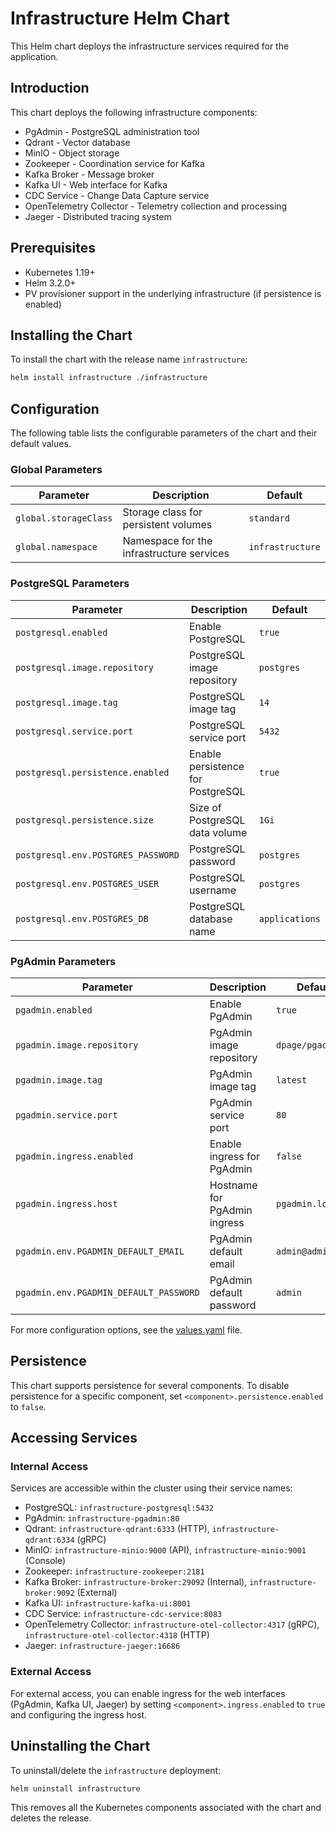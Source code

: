 # Infrastructure Helm Chart

This Helm chart deploys the infrastructure services required for the application.

## Introduction

This chart deploys the following infrastructure components:

- PgAdmin - PostgreSQL administration tool
- Qdrant - Vector database
- MinIO - Object storage
- Zookeeper - Coordination service for Kafka
- Kafka Broker - Message broker
- Kafka UI - Web interface for Kafka
- CDC Service - Change Data Capture service
- OpenTelemetry Collector - Telemetry collection and processing
- Jaeger - Distributed tracing system

## Prerequisites

- Kubernetes 1.19+
- Helm 3.2.0+
- PV provisioner support in the underlying infrastructure (if persistence is enabled)

## Installing the Chart

To install the chart with the release name `infrastructure`:

```bash
helm install infrastructure ./infrastructure
```

## Configuration

The following table lists the configurable parameters of the chart and their default values.

### Global Parameters

| Parameter | Description | Default |
|-----------|-------------|---------|
| `global.storageClass` | Storage class for persistent volumes | `standard` |
| `global.namespace` | Namespace for the infrastructure services | `infrastructure` |

### PostgreSQL Parameters

| Parameter | Description | Default |
|-----------|-------------|---------|
| `postgresql.enabled` | Enable PostgreSQL | `true` |
| `postgresql.image.repository` | PostgreSQL image repository | `postgres` |
| `postgresql.image.tag` | PostgreSQL image tag | `14` |
| `postgresql.service.port` | PostgreSQL service port | `5432` |
| `postgresql.persistence.enabled` | Enable persistence for PostgreSQL | `true` |
| `postgresql.persistence.size` | Size of PostgreSQL data volume | `1Gi` |
| `postgresql.env.POSTGRES_PASSWORD` | PostgreSQL password | `postgres` |
| `postgresql.env.POSTGRES_USER` | PostgreSQL username | `postgres` |
| `postgresql.env.POSTGRES_DB` | PostgreSQL database name | `applications` |

### PgAdmin Parameters

| Parameter | Description | Default |
|-----------|-------------|---------|
| `pgadmin.enabled` | Enable PgAdmin | `true` |
| `pgadmin.image.repository` | PgAdmin image repository | `dpage/pgadmin4` |
| `pgadmin.image.tag` | PgAdmin image tag | `latest` |
| `pgadmin.service.port` | PgAdmin service port | `80` |
| `pgadmin.ingress.enabled` | Enable ingress for PgAdmin | `false` |
| `pgadmin.ingress.host` | Hostname for PgAdmin ingress | `pgadmin.local` |
| `pgadmin.env.PGADMIN_DEFAULT_EMAIL` | PgAdmin default email | `admin@admin.com` |
| `pgadmin.env.PGADMIN_DEFAULT_PASSWORD` | PgAdmin default password | `admin` |

For more configuration options, see the [values.yaml](values.yaml) file.

## Persistence

This chart supports persistence for several components. To disable persistence for a specific component, set `<component>.persistence.enabled` to `false`.

## Accessing Services

### Internal Access

Services are accessible within the cluster using their service names:

- PostgreSQL: `infrastructure-postgresql:5432`
- PgAdmin: `infrastructure-pgadmin:80`
- Qdrant: `infrastructure-qdrant:6333` (HTTP), `infrastructure-qdrant:6334` (gRPC)
- MinIO: `infrastructure-minio:9000` (API), `infrastructure-minio:9001` (Console)
- Zookeeper: `infrastructure-zookeeper:2181`
- Kafka Broker: `infrastructure-broker:29092` (Internal), `infrastructure-broker:9092` (External)
- Kafka UI: `infrastructure-kafka-ui:8001`
- CDC Service: `infrastructure-cdc-service:8083`
- OpenTelemetry Collector: `infrastructure-otel-collector:4317` (gRPC), `infrastructure-otel-collector:4318` (HTTP)
- Jaeger: `infrastructure-jaeger:16686`

### External Access

For external access, you can enable ingress for the web interfaces (PgAdmin, Kafka UI, Jaeger) by setting `<component>.ingress.enabled` to `true` and configuring the ingress host.

## Uninstalling the Chart

To uninstall/delete the `infrastructure` deployment:

```bash
helm uninstall infrastructure
```

This removes all the Kubernetes components associated with the chart and deletes the release.
